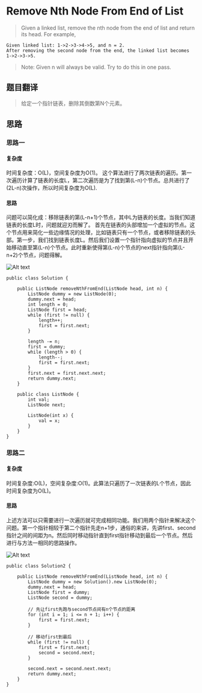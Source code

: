 # Remove Nth Node From End of List #
>Given a linked list, remove the nth node from the end of list and return its head.
For example,

```
Given linked list: 1->2->3->4->5, and n = 2.
After removing the second node from the end, the linked list becomes 1->2->3->5.
```
>Note:
Given n will always be valid.
Try to do this in one pass.

## 题目翻译 ##
>给定一个指针链表，删除其倒数第N个元素。

## 思路 ##

### 思路一 ###

#### 复杂度 ####
时间复杂度：O(L)，空间复杂度为O(1)。
这个算法进行了两次链表的遍历。第一次遍历计算了链表的长度L，第二次遍历是为了找到第(L-n)个节点。总共进行了(2L-n)次操作，所以时间复杂度为O(L).

#### 思路 ####
问题可以简化成：移除链表的第(L-n+1)个节点，其中L为链表的长度。当我们知道链表的长度L时，问题就迎刃而解了。
首先在链表的头部增加一个虚拟的节点。这个节点用来简化一些边缘情况的处理，比如链表只有一个节点，或者移除链表的头部。第一步，我们找到链表长度L。然后我们设置一个指针指向虚拟的节点并且开始移动直至第(L-n)个节点。此时重新使得第(L-n)个节点的next指针指向第(L-n+2)个节点，问题得解。

![Alt text](http://p1cwch5gs.bkt.clouddn.com/images/blog/20180305/19_Remove_nth_node_from_end_of_listA.png "")

```
public class Solution {

	public ListNode removeNthFromEnd(ListNode head, int n) {
		ListNode dummy = new ListNode(0);
		dummy.next = head;
		int length = 0;
		ListNode first = head;
		while (first != null) {
			length++;
			first = first.next;
		}

		length -= n;
		first = dummy;
		while (length > 0) {
			length--;
			first = first.next;
		}
		first.next = first.next.next;
		return dummy.next;
	}

	public class ListNode {
		int val;
		ListNode next;

		ListNode(int x) {
			val = x;
		}
	}
}
```

### 思路二 ###

#### 复杂度 ####
时间复杂度:O(L)，空间复杂度:O(1)。此算法只遍历了一次链表的L个节点，因此时间复杂度为O(L)。

#### 思路 ####
上述方法可以只需要进行一次遍历就可完成相同功能。我们用两个指针来解决这个问题。第一个指针相较于第二个指针先走n+1步，通俗的来讲，先讲first、second指针之间的间距为n。然后同时移动指针直到first指针移动到最后一个节点。然后进行与方法一相同的思路操作。

![Alt text](http://p1cwch5gs.bkt.clouddn.com/images/blog/20180305/19_Remove_nth_node_from_end_of_listB.png "")

```
public class Solution2 {

	public ListNode removeNthFromEnd(ListNode head, int n) {
		ListNode dummy = new Solution().new ListNode(0);
		dummy.next = head;
		ListNode first = dummy;
		ListNode second = dummy;

		// 先让first先跑与second节点间有n个节点的距离
		for (int i = 1; i <= n + 1; i++) {
			first = first.next;
		}

		// 移动first到最后
		while (first != null) {
			first = first.next;
			second = second.next;
		}

		second.next = second.next.next;
		return dummy.next;
	}
}

```